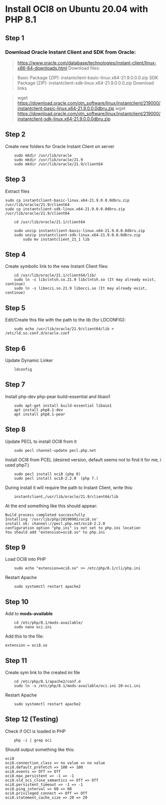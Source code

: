 # Install OCI8 on Ubuntu 20.04 with PHP 8.1

## Step 1

### Download **Oracle Instant Client** and **SDK** from Oracle:

> https://www.oracle.com/database/technologies/instant-client/linux-x86-64-downloads.html
> Download files:

> Basic Package (ZIP): instantclient-basic-linux.x64-21.9.0.0.0.zip
> SDK Package (ZIP): instantclient-sdk-linux.x64-21.9.0.0.0.zip
> Download links

> wget https://download.oracle.com/otn_software/linux/instantclient/219000/instantclient-basic-linux.x64-21.9.0.0.0dbru.zip
> wget https://download.oracle.com/otn_software/linux/instantclient/219000/instantclient-sdk-linux.x64-21.9.0.0.0dbru.zip
	
	
## Step 2

Create new folders for Oracle Instant Client on server

```
    sudo mkdir /usr/lib/oracle
    sudo mkdir /usr/lib/oracle/21.9
    sudo mkdir /usr/lib/oracle/21.9/client64
```

## Step 3

Extract files

```
sudo cp instantclient-basic-linux.x64-21.9.0.0.0dbru.zip /usr/lib/oracle/21.9/client64
sudo cp instantclient-sdk-linux.x64-21.9.0.0.0dbru.zip /usr/lib/oracle/21.9/client64

    cd /usr/lib/oracle/21.1/client64

	sudo unzip instantclient-basic-linux.x64-21.9.0.0.0dbru.zip
	sudo unzip instantclient-sdk-linux.x64-21.9.0.0.0dbru.zip
    	sudo mv instantclient_21_1 lib
```

## Step 4

Create symbolic link to the new Instant Client files:

```
    cd /usr/lib/oracle/21.1/client64/lib/    
    sudo ln -s libclntsh.so.21.9 libclntsh.so (It may already exist, continue)
    sudo ln -s libocci.so.21.9 libocci.so (It may already exist, continue)
```

## Step 5

Edit/Create this file with the path to the lib (for LDCONFIG):

```
	sudo echo /usr/lib/oracle/21.9/client64/lib > /etc/ld.so.conf.d/oracle.conf
```

## Step 6

Update Dynamic Linker

```
	ldconfig
```

## Step 7

Install php-dev php-pear build-essential and libaio1

```	
	sudo apt-get install build-essential libaio1
	apt install php8.1-dev
	apt install php8.1-pear
```

## Step 8

Update PECL to install OCI8 from it

```
	sudo pecl channel-update pecl.php.net
```

Install OCI8 from PCEL (desired version, default seems not to find it for me, i used php7.)

```
    sudo pecl install oci8 (php 8)
    sudo pecl install oci8-2.2.0  (php 7.)
```

During install it will require the path to Instant Client, write this:

```
	instantclient,/usr/lib/oracle/21.9/client64/lib
```

At the end something like this should appear:

```
Build process completed successfully
Installing '/usr/lib/php/20190902/oci8.so'
install ok: channel://pecl.php.net/oci8-2.2.0
configuration option "php_ini" is not set to php.ini location
You should add "extension=oci8.so" to php.ini
```

## Step 9

Load OCI8 into PHP

```
	sudo echo "extension=oci8.so" >> /etc/php/8.1/cli/php.ini
```

Restart Apache

```
	sudo systemctl restart apache2
```

## Step 10

Add to **mods-available**

```
	cd /etc/php/8.1/mods-available/
	sudo nano oci.ini
```

Add this to the file:

```
extension = oci8.so
```

## Step 11

Create sym link to the created ini file

```
	cd /etc/php/8.1/apache2/conf.d
	sudo ln -s /etc/php/8.1/mods-available/oci.ini 20-oci.ini
```

Restart Apache

```
	sudo systemctl restart apache2
```

## Step 12 (Testing)

Check if OCI is loaded in PHP

```
	php -i | grep oci
```

Should output something like this:

```
oci8
oci8.connection_class => no value => no value
oci8.default_prefetch => 100 => 100
oci8.events => Off => Off
oci8.max_persistent => -1 => -1
oci8.old_oci_close_semantics => Off => Off
oci8.persistent_timeout => -1 => -1
oci8.ping_interval => 60 => 60
oci8.privileged_connect => Off => Off
oci8.statement_cache_size => 20 => 20
```



